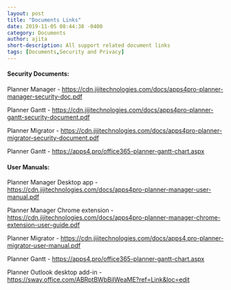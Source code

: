 ```yaml
---
layout: post
title: "Documents Links"
date: 2019-11-05 08:44:38 -0400
category: Documents
author: ajita
short-description: All support related document links
tags: [Documents,Security and Privacy]
---
```

#### Security Documents: 

Planner Manager - <https://cdn.jijitechnologies.com/docs/apps4pro-planner-manager-security-doc.pdf> 

Planner Gantt - <https://cdn.jijitechnologies.com/docs/apps4pro-planner-gantt-security-document.pdf> 

Planner Migrator - <https://cdn.jijitechnologies.com/docs/apps4pro-planner-migrator-security-document.pdf> 

Planner Gantt - <https://apps4.pro/office365-planner-gantt-chart.aspx> 

 

#### User Manuals: 

Planner Manager Desktop app - <https://cdn.jijitechnologies.com/docs/apps4pro-planner-manager-user-manual.pdf> 

Planner Manager Chrome extension - <https://cdn.jijitechnologies.com/docs/apps4pro-planner-manager-chrome-extension-user-guide.pdf> 

Planner Migrator - <https://cdn.jijitechnologies.com/docs/apps4.pro-planner-migrator-user-manual.pdf> 

Planner Gantt - <https://apps4.pro/office365-planner-gantt-chart.aspx> 

Planner Outlook desktop add-in - <https://sway.office.com/ABRptBWbBiIWeaME?ref=Link&loc=edit> 
